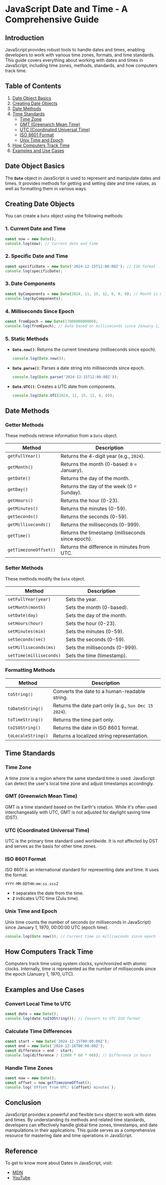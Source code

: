 # JavaScript Date and Time - A Comprehensive Guide

## Introduction

JavaScript provides robust tools to handle dates and times, enabling developers to work with various time zones, formats, and time standards. This guide covers everything about working with dates and times in JavaScript, including time zones, methods, standards, and how computers track time.

## Table of Contents

1. [Date Object Basics](#date-object-basics)
2. [Creating Date Objects](#creating-date-objects)
3. [Date Methods](#date-methods)
4. [Time Standards](#time-standards)
   - [Time Zone](#time-zone)
   - [GMT (Greenwich Mean Time)](#gmt-greenwich-mean-time)
   - [UTC (Coordinated Universal Time)](#utc-coordinated-universal-time)
   - [ISO 8601 Format](#iso-8601-format)
   - [Unix Time and Epoch](#unix-time-and-epoch)
5. [How Computers Track Time](#how-computers-track-time)
6. [Examples and Use Cases](#examples-and-use-cases)



## Date Object Basics

The **`Date`** object in JavaScript is used to represent and manipulate dates and times. It provides methods for getting and setting date and time values, as well as formatting them in various ways.



## Creating Date Objects

You can create a `Date` object using the following methods:

### 1. **Current Date and Time**

```javascript
const now = new Date();
console.log(now); // Current date and time
```

### 2. **Specific Date and Time**

```javascript
const specificDate = new Date('2024-12-15T12:00:00Z'); // ISO format
console.log(specificDate);
```

### 3. **Date Components**

```javascript
const byComponents = new Date(2024, 11, 15, 12, 0, 0, 0); // Month is 0-based
console.log(byComponents);
```

### 4. **Milliseconds Since Epoch**

```javascript
const fromEpoch = new Date(1700000000000);
console.log(fromEpoch); // Date based on milliseconds since January 1, 1970
```

### 5. **Static Methods**

- **`Date.now()`**: Returns the current timestamp (milliseconds since epoch).
  ```javascript
  console.log(Date.now());
  ```
- **`Date.parse()`**: Parses a date string into milliseconds since epoch.
  ```javascript
  console.log(Date.parse('2024-12-15T12:00:00Z'));
  ```
- **`Date.UTC()`**: Creates a UTC date from components.
  ```javascript
  console.log(Date.UTC(2024, 11, 15, 12, 0, 0));
  ```


## Date Methods

### **Getter Methods**

These methods retrieve information from a `Date` object.

| Method                | Description                                       |
| --------------------- | ------------------------------------------------- |
| `getFullYear()`       | Returns the 4-digit year (e.g., `2024`).          |
| `getMonth()`          | Returns the month (0-based: `0` = January).       |
| `getDate()`           | Returns the day of the month.                     |
| `getDay()`            | Returns the day of the week (0 = Sunday).         |
| `getHours()`          | Returns the hour (0-23).                          |
| `getMinutes()`        | Returns the minutes (0-59).                       |
| `getSeconds()`        | Returns the seconds (0-59).                       |
| `getMilliseconds()`   | Returns the milliseconds (0-999).                 |
| `getTime()`           | Returns the timestamp (milliseconds since epoch). |
| `getTimezoneOffset()` | Returns the difference in minutes from UTC.       |

### **Setter Methods**

These methods modify the `Date` object.

| Method                  | Description                    |
| ----------------------- | ------------------------------ |
| `setFullYear(year)`     | Sets the year.                 |
| `setMonth(month)`       | Sets the month (0-based).      |
| `setDate(day)`          | Sets the day of the month.     |
| `setHours(hour)`        | Sets the hour (0-23).          |
| `setMinutes(min)`       | Sets the minutes (0-59).       |
| `setSeconds(sec)`       | Sets the seconds (0-59).       |
| `setMilliseconds(ms)`   | Sets the milliseconds (0-999). |
| `setTime(milliseconds)` | Sets the time (timestamp).     |

### **Formatting Methods**

| Method             | Description                                           |
| ------------------ | ----------------------------------------------------- |
| `toString()`       | Converts the date to a human-readable string.         |
| `toDateString()`   | Returns the date part only (e.g., `Sun Dec 15 2024`). |
| `toTimeString()`   | Returns the time part only.                           |
| `toISOString()`    | Returns the date in ISO 8601 format.                  |
| `toLocaleString()` | Returns a localized string representation.            |



## Time Standards

### Time Zone

A time zone is a region where the same standard time is used. JavaScript can detect the user's local time zone and adjust timestamps accordingly.

### GMT (Greenwich Mean Time)

GMT is a time standard based on the Earth's rotation. While it's often used interchangeably with UTC, GMT is not adjusted for daylight saving time (DST).

### UTC (Coordinated Universal Time)

UTC is the primary time standard used worldwide. It is not affected by DST and serves as the basis for other time zones.

### ISO 8601 Format

ISO 8601 is an international standard for representing date and time. It uses the format:

```
YYYY-MM-DDTHH:mm:ss.sssZ
```

- **`T`** separates the date from the time.
- **`Z`** indicates UTC time (Zulu time).

### Unix Time and Epoch

Unix time counts the number of seconds (or milliseconds in JavaScript) since January 1, 1970, 00:00:00 UTC (epoch time).

```javascript
console.log(Date.now()); // Current time in milliseconds since epoch
```


## How Computers Track Time

Computers track time using system clocks, synchronized with atomic clocks. Internally, time is represented as the number of milliseconds since the epoch (January 1, 1970, UTC).


## Examples and Use Cases

### Convert Local Time to UTC

```javascript
const date = new Date();
console.log(date.toISOString()); // Convert to UTC ISO format
```

### Calculate Time Differences

```javascript
const start = new Date('2024-12-15T00:00:00Z');
const end = new Date('2024-12-16T00:00:00Z');
const difference = end - start;
console.log(difference / (1000 * 60 * 60)); // Difference in hours
```

### Handle Time Zones

```javascript
const now = new Date();
const offset = now.getTimezoneOffset();
console.log(`Offset from UTC: ${offset} minutes`);
```


## Conclusion

JavaScript provides a powerful and flexible `Date` object to work with dates and times. By understanding its methods and related time standards, developers can effectively handle global time zones, timestamps, and date manipulations in their applications. This guide serves as a comprehensive resource for mastering date and time operations in JavaScript.



## Reference
To get to know more about Dates in JavaScript, visit: 
- [MDN](https://developer.mozilla.org/en-US/docs/Web/JavaScript/Reference/Global_Objects/Date)
- [YouTube](https://www.youtube.com/watch?v=m5KnQQ-VXmQ&list=PLfEr2kn3s-br9ZFmejfLhAgMbGgbpdof8&index=148)